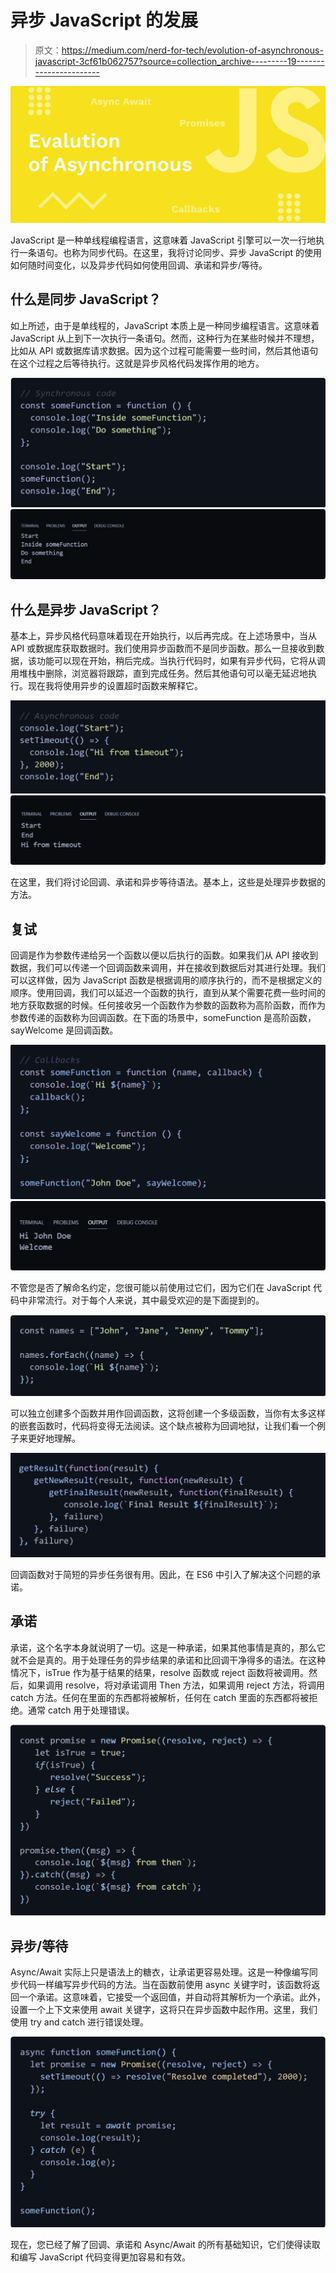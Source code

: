 # 异步 JavaScript 的发展

> 原文：<https://medium.com/nerd-for-tech/evolution-of-asynchronous-javascript-3cf61b062757?source=collection_archive---------19----------------------->

![](img/2e2d99fc7db7366d39ad8bcfa012cdfb.png)

JavaScript 是一种单线程编程语言，这意味着 JavaScript 引擎可以一次一行地执行一条语句。也称为同步代码。在这里，我将讨论同步、异步 JavaScript 的使用如何随时间变化，以及异步代码如何使用回调、承诺和异步/等待。

## 什么是同步 JavaScript？

如上所述，由于是单线程的，JavaScript 本质上是一种同步编程语言。这意味着 JavaScript 从上到下一次执行一条语句。然而，这种行为在某些时候并不理想，比如从 API 或数据库请求数据。因为这个过程可能需要一些时间，然后其他语句在这个过程之后等待执行。这就是异步风格代码发挥作用的地方。

![](img/d1e8e71342bf277496b68f47d1157bb8.png)![](img/0e6ddac5f909de6123b15aead710d733.png)

## 什么是异步 JavaScript？

基本上，异步风格代码意味着现在开始执行，以后再完成。在上述场景中，当从 API 或数据库获取数据时。我们使用异步函数而不是同步函数。那么一旦接收到数据，该功能可以现在开始，稍后完成。当执行代码时，如果有异步代码，它将从调用堆栈中删除，浏览器将跟踪，直到完成任务。然后其他语句可以毫无延迟地执行。现在我将使用异步的设置超时函数来解释它。

![](img/8c6b69350664775c0e4ed9457b49dc7b.png)![](img/85e155362d15058562379b4f1c9f9810.png)

在这里，我们将讨论回调、承诺和异步等待语法。基本上，这些是处理异步数据的方法。

## 复试

回调是作为参数传递给另一个函数以便以后执行的函数。如果我们从 API 接收到数据，我们可以传递一个回调函数来调用，并在接收到数据后对其进行处理。我们可以这样做，因为 JavaScript 函数是根据调用的顺序执行的，而不是根据定义的顺序。使用回调，我们可以延迟一个函数的执行，直到从某个需要花费一些时间的地方获取数据的时候。任何接收另一个函数作为参数的函数称为高阶函数，而作为参数传递的函数称为回调函数。在下面的场景中，someFunction 是高阶函数，sayWelcome 是回调函数。

![](img/6027996f1a87ec20b76f3af8eb02ff7b.png)![](img/65f283cc06ea69a6f3a7e08a3756f442.png)

不管您是否了解命名约定，您很可能以前使用过它们，因为它们在 JavaScript 代码中非常流行。对于每个人来说，其中最受欢迎的是下面提到的。

![](img/299b982950af4c177d11bbcaa4bca214.png)

可以独立创建多个函数并用作回调函数，这将创建一个多级函数，当你有太多这样的嵌套函数时，代码将变得无法阅读。这个缺点被称为回调地狱，让我们看一个例子来更好地理解。

![](img/9e2336f0414b45e4099a0052eb1bbdd1.png)

回调函数对于简短的异步任务很有用。因此，在 ES6 中引入了解决这个问题的承诺。

## 承诺

承诺，这个名字本身就说明了一切。这是一种承诺，如果其他事情是真的，那么它就不会是真的。用于处理任务的异步结果的承诺和比回调干净得多的语法。在这种情况下，isTrue 作为基于结果的结果，resolve 函数或 reject 函数将被调用。然后，如果调用 resolve，将对承诺调用 Then 方法，如果调用 reject 方法，将调用 catch 方法。任何在里面的东西都将被解析，任何在 catch 里面的东西都将被拒绝。通常 catch 用于处理错误。

![](img/b95a58b93a08a0867a1bcbc7494885fb.png)

## 异步/等待

Async/Await 实际上只是语法上的糖衣，让承诺更容易处理。这是一种像编写同步代码一样编写异步代码的方法。当在函数前使用 async 关键字时，该函数将返回一个承诺。这意味着，它接受一个返回值，并自动将其解析为一个承诺。此外，设置一个上下文来使用 await 关键字，这将只在异步函数中起作用。这里，我们使用 try and catch 进行错误处理。

![](img/5414887a542ba47c37e8755147b0b5f9.png)

现在，您已经了解了回调、承诺和 Async/Await 的所有基础知识，它们使得读取和编写 JavaScript 代码变得更加容易和有效。